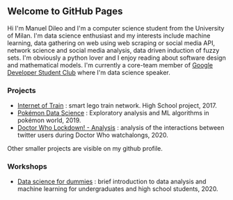 ## Welcome to GitHub Pages

Hi I'm Manuel Dileo and I'm a computer science student from the University of Milan. I'm data science enthusiast and my interests include machine learning, data gathering on web using web scraping or social media API, network science and social media analysis, data driven induction of fuzzy sets. I'm obviously a python lover and I enjoy reading about software design and mathematical models. I'm currently a core-team member of [Google Developer Student Club](https://developers.google.com/community/dsc) where I'm data science speaker.

### Projects

- [Internet of Train](https://www.youtube.com/watch?v=kbr8-gY6WUQ) : smart lego train network. High School project, 2017.
- [Pokémon Data Science](https://manuel-dileo.github.io/pokemon-data-science/) : Exploratory analysis and ML algorithms in pokémon world, 2019. 
- [Doctor Who Lockdown! - Analysis](https://manuel-dileo.github.io/dwlockdown-analysis/) : analysis of the interactions between twitter users during Doctor Who watchalongs, 2020.

Other smaller projects are visible on my github profile.

### Workshops

- [Data science for dummies](https://github.com/dsc-unimi/data-science-for-dummies) : brief introduction to data analysis and machine learning for undergraduates and high school students, 2020.
